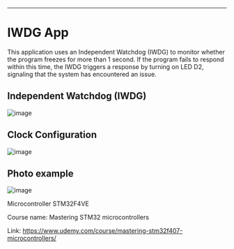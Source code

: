 ---

# IWDG App

This application uses an Independent Watchdog (IWDG) to monitor whether the program freezes for more than 1 second. If the program fails to respond within this time, the IWDG triggers a response by turning on LED D2, signaling that the system has encountered an issue.


## Independent Watchdog (IWDG)
![image](https://github.com/user-attachments/assets/00557572-1e2e-4269-a4ca-5bef07a66879)

## Clock Configuration 
![image](https://github.com/user-attachments/assets/a55f8dd9-41fd-4032-9bdd-23918c02e77a)

## Photo example

![image](https://github.com/user-attachments/assets/ee3ee04a-fb6d-4e08-b990-b7d2b053a9e8)



Microcontroller STM32F4VE

Course name: Mastering STM32 microcontrollers

Link: https://www.udemy.com/course/mastering-stm32f407-microcontrollers/
